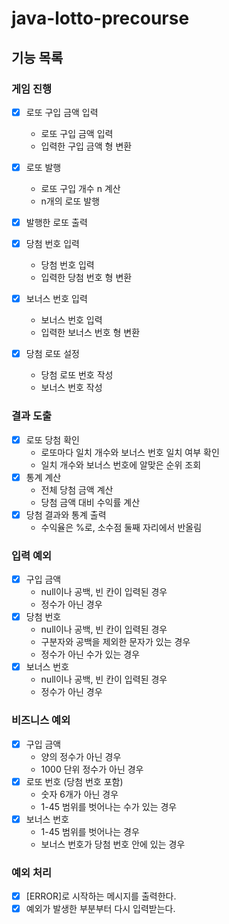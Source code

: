 # java-lotto-precourse

## 기능 목록

### 게임 진행
-[x] 로또 구입 금액 입력
  - 로또 구입 금액 입력
  - 입력한 구입 금액 형 변환
-[x] 로또 발행
  - 로또 구입 개수 n 계산
  - n개의 로또 발행
-[x] 발행한 로또 출력

-[x] 당첨 번호 입력
  - 당첨 번호 입력
  - 입력한 당첨 번호 형 변환
-[x] 보너스 번호 입력
  - 보너스 번호 입력
  - 입력한 보너스 번호 형 변환 
-[x] 당첨 로또 설정
  - 당첨 로또 번호 작성
  - 보너스 번호 작성

### 결과 도출
-[x] 로또 당첨 확인
  - 로또마다 일치 개수와 보너스 번호 일치 여부 확인
  - 일치 개수와 보너스 번호에 알맞은 순위 조회
-[x] 통계 계산
  - 전체 당첨 금액 계산
  - 당첨 금액 대비 수익률 계산
-[x] 당첨 결과와 통계 출력
  - 수익율은 %로, 소수점 둘째 자리에서 반올림


### 입력 예외
-[x] 구입 금액
  - null이나 공백, 빈 칸이 입력된 경우
  - 정수가 아닌 경우
-[x] 당첨 번호
  - null이나 공백, 빈 칸이 입력된 경우
  - 구분자와 공백을 제외한 문자가 있는 경우
  - 정수가 아닌 수가 있는 경우
-[x] 보너스 번호
  - null이나 공백, 빈 칸이 입력된 경우
  - 정수가 아닌 경우

### 비즈니스 예외
-[x] 구입 금액
  - 양의 정수가 아닌 경우
  - 1000 단위 정수가 아닌 경우
-[x] 로또 번호 (당첨 번호 포함)
  - 숫자 6개가 아닌 경우
  - 1-45 범위를 벗어나는 수가 있는 경우
-[x] 보너스 번호
  - 1-45 범위를 벗어나는 경우
  - 보너스 번호가 당첨 번호 안에 있는 경우

### 예외 처리
-[x] [ERROR]로 시작하는 메시지를 출력한다.
-[x] 예외가 발생한 부분부터 다시 입력받는다.